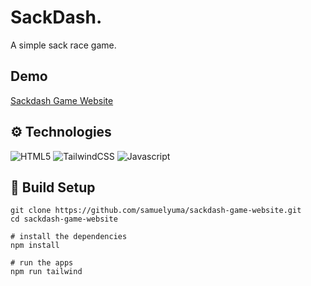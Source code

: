 # SackDash.

A simple sack race game.

## Demo 

[Sackdash Game Website](https://sackdash-game-website.vercel.app/)

## ⚙️ Technologies
![HTML5](https://img.shields.io/badge/HTML5-E34F26?style=for-the-badge&logo=html5&logoColor=white)
![TailwindCSS](https://img.shields.io/badge/tailwindcss-%2338B2AC.svg?style=for-the-badge&logo=tailwind-css&logoColor=white)
![Javascript](https://img.shields.io/badge/JavaScript-323330?style=for-the-badge&logo=javascript&logoColor=F7DF1E)

## 🔧 Build Setup

```
git clone https://github.com/samuelyuma/sackdash-game-website.git
cd sackdash-game-website

# install the dependencies
npm install

# run the apps
npm run tailwind
```

